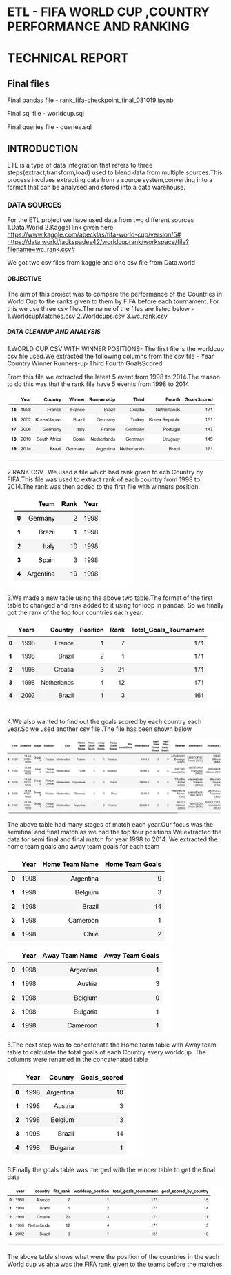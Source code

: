 # ETL - FIFA WORLD CUP ,COUNTRY PERFORMANCE AND RANKING
 # TECHNICAL REPORT

## Final files
Final pandas file -  rank_fifa-checkpoint_final_081019.ipynb

Final sql file - worldcup.sql

Final queries file - queries.sql

## INTRODUCTION
ETL is a type of data integration that refers to three steps(extract,transform,load) used to blend data from multiple sources.This process involves extracting data from a source system,converting into a format that can be analysed and stored into a data warehouse.

### DATA SOURCES 
For the ETL project we have used data from two different sources
1.Data.World
2.Kaggel
       link given here  https://www.kaggle.com/abecklas/fifa-world-cup/version/5#
                        https://data.world/jackspades42/worldcuprank/workspace/file?filename=wc_rank.csv#
  
  We got two csv files from kaggle and one csv file from Data.world
  

#### OBJECTIVE
The aim of this project was to compare the performance of the Countries in World Cup to the ranks given to them by FIFA before each tournament.
For this we use three csv files.The name of the files are listed below -
1.WorldcupMatches.csv
2.Worldcups.csv
3.wc_rank.csv

##### DATA CLEANUP AND ANALYSIS

1.WORLD CUP CSV WITH WINNER POSITIONS- The first file is the worldcup csv file used.We extracted the following columns from the csv file -
Year
Country
Winner
Runners-up
Third 
Fourth
GoalsScored

From this file we extracted the latest 5 event from 1998 to 2014.The reason to do this was that the rank file have 5 events from 1998 to 2014.


![Table showing the cleaned data for positions in World cup ](images_etl/winner_img.PNG)


2.RANK CSV -We used a file which had rank given to ech Country by FIFA.This file was used to extract rank of each country from 1998 to 2014.The rank was then added to the first file with winners position.


![Table showing the ranks ](images_etl/rank_1.PNG)

3.We made a new table using the above two table.The format of the first table to changed and rank added to it using for loop in pandas.
So we finally got the rank of the top four countries each year.

![Table showing the ranks ](images_etl/finalfile_consolidated.PNG)

4.We also wanted to find out the goals scored by each country each year.So we used another csv file .The file has been shown below


![Table showing the ranks ](images_etl/world_cup_whole.PNG)

The above table had many stages of match each year.Our focus was the semifinal and final match as we had the top four positions.We extracted the data for semi final and final match for year 1998 to 2014.
We extracted the home team goals and away team goals for each team 


![Table showing the ranks ](images_etl/home_team.PNG)                ![Table showing the ranks ](images_etl/away_team.PNG)          
                                                              


5.The next step was to concatenate the Home team table with Away team table to calculate the total goals of each Country every worldcup.
  The columns were renamed in the concatenated table 
  
![Table showing the ranks ](images_etl/concat_file.PNG)




6.Finally the goals table was merged with the winner table to get the final data

![Table showing the ranks ](images_etl/final_all_columns.PNG)

The above table shows what were the position of the countries in the each World cup vs ahta was the FIFA rank given to the teams before the matches.







